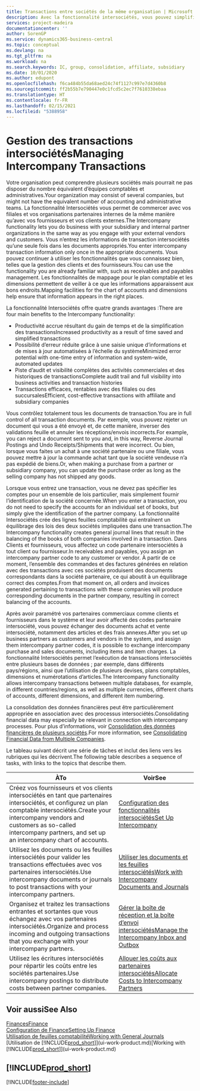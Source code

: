 ```yaml
---
title: Transactions entre sociétés de la même organisation | Microsoft Docs
description: Avec la fonctionnalité intersociétés, vous pouvez simplifier les processus et les transactions entre sociétés appartenant à la même organisation.
services: project-madeira
documentationcenter: ''
author: SorenGP
ms.service: dynamics365-business-central
ms.topic: conceptual
ms.devlang: na
ms.tgt_pltfrm: na
ms.workload: na
ms.search.keywords: IC, group, consolidation, affiliate, subsidiary
ms.date: 10/01/2020
ms.author: edupont
ms.openlocfilehash: f6ca484b55da68aed24c74f1127c997e7d4360b8
ms.sourcegitcommit: ff2b55b7e790447e0c1fcd5c2ec7f7610338ebaa
ms.translationtype: HT
ms.contentlocale: fr-FR
ms.lasthandoff: 02/15/2021
ms.locfileid: "5388958"
---
```

# <a name="managing-intercompany-transactions"></a><span data-ttu-id="9b6e6-103">Gestion des transactions intersociétés</span><span class="sxs-lookup"><span data-stu-id="9b6e6-103">Managing Intercompany Transactions</span></span>
<span data-ttu-id="9b6e6-104">Votre organisation peut comprendre plusieurs sociétés mais pourrait ne pas disposer du nombre équivalent d’équipes comptables et administratives.</span><span class="sxs-lookup"><span data-stu-id="9b6e6-104">Your organization may consist of several companies, but might not have the equivalent number of accounting and administrative teams.</span></span> <span data-ttu-id="9b6e6-105">La fonctionnalité Intersociétés vous permet de commercer avec vos filiales et vos organisations partenaires internes de la même manière qu’avec vos fournisseurs et vos clients externes.</span><span class="sxs-lookup"><span data-stu-id="9b6e6-105">The Intercompany functionality lets you do business with your subsidiary and internal partner organizations in the same way as you engage with your external vendors and customers.</span></span> <span data-ttu-id="9b6e6-106">Vous n’entrez les informations de transaction intersociétés qu’une seule fois dans les documents appropriés.</span><span class="sxs-lookup"><span data-stu-id="9b6e6-106">You enter intercompany transaction information only once in the appropriate documents.</span></span> <span data-ttu-id="9b6e6-107">Vous pouvez continuer à utiliser les fonctionnalités que vous connaissez bien, telles que la gestion des clients et des fournisseurs.</span><span class="sxs-lookup"><span data-stu-id="9b6e6-107">You can use the functionality you are already familiar with, such as receivables and payables management.</span></span> <span data-ttu-id="9b6e6-108">Les fonctionnalités de mappage pour le plan comptable et les dimensions permettent de veiller à ce que les informations apparaissent aux bons endroits.</span><span class="sxs-lookup"><span data-stu-id="9b6e6-108">Mapping facilities for the chart of accounts and dimensions help ensure that information appears in the right places.</span></span>  

<span data-ttu-id="9b6e6-109">La fonctionnalité Intersociétés offre quatre grands avantages :</span><span class="sxs-lookup"><span data-stu-id="9b6e6-109">There are four main benefits to the Intercompany functionality:</span></span>  

- <span data-ttu-id="9b6e6-110">Productivité accrue résultant du gain de temps et de la simplification des transactions</span><span class="sxs-lookup"><span data-stu-id="9b6e6-110">Increased productivity as a result of time saved and simplified transactions</span></span>  
- <span data-ttu-id="9b6e6-111">Possibilité d’erreur réduite grâce à une saisie unique d’informations et de mises à jour automatisées à l’échelle du système</span><span class="sxs-lookup"><span data-stu-id="9b6e6-111">Minimized error potential with one-time entry of information and system-wide, automated updates</span></span>  
- <span data-ttu-id="9b6e6-112">Piste d’audit et visibilité complètes des activités commerciales et des historiques de transactions</span><span class="sxs-lookup"><span data-stu-id="9b6e6-112">Complete audit trail and full visibility into business activities and transaction histories</span></span>  
- <span data-ttu-id="9b6e6-113">Transactions efficaces, rentables avec des filiales ou des succursales</span><span class="sxs-lookup"><span data-stu-id="9b6e6-113">Efficient, cost-effective transactions with affiliate and subsidiary companies</span></span>  

<span data-ttu-id="9b6e6-114">Vous contrôlez totalement tous les documents de transaction.</span><span class="sxs-lookup"><span data-stu-id="9b6e6-114">You are in full control of all transaction documents.</span></span> <span data-ttu-id="9b6e6-115">Par exemple, vous pouvez rejeter un document qui vous a été envoyé et, de cette manière, inverser des validations feuille et annuler les réceptions/envois incorrects.</span><span class="sxs-lookup"><span data-stu-id="9b6e6-115">For example, you can reject a document sent to you and, in this way, Reverse Journal Postings and Undo Receipts/Shipments that were incorrect.</span></span> <span data-ttu-id="9b6e6-116">Ou bien, lorsque vous faites un achat à une société partenaire ou une filiale, vous pouvez mettre à jour la commande achat tant que la société vendeuse n’a pas expédié de biens.</span><span class="sxs-lookup"><span data-stu-id="9b6e6-116">Or, when making a purchase from a partner or subsidiary company, you can update the purchase order as long as the selling company has not shipped any goods.</span></span>  

<span data-ttu-id="9b6e6-117">Lorsque vous entrez une transaction, vous ne devez pas spécifier les comptes pour un ensemble de lois particulier, mais simplement fournir l’identification de la société concernée.</span><span class="sxs-lookup"><span data-stu-id="9b6e6-117">When you enter a transaction, you do not need to specify the accounts for an individual set of books, but simply give the identification of the partner company.</span></span> <span data-ttu-id="9b6e6-118">La fonctionnalité Intersociétés crée des lignes feuilles comptabilité qui entraînent un équilibrage des lois des deux sociétés impliquées dans une transaction.</span><span class="sxs-lookup"><span data-stu-id="9b6e6-118">The Intercompany functionality creates general journal lines that result in the balancing of the books of both companies involved in a transaction.</span></span> <span data-ttu-id="9b6e6-119">Dans Clients et fournisseurs, vous affectez un code partenaire intersociétés à tout client ou fournisseur.</span><span class="sxs-lookup"><span data-stu-id="9b6e6-119">In receivables and payables, you assign an intercompany partner code to any customer or vendor.</span></span> <span data-ttu-id="9b6e6-120">À partir de ce moment, l’ensemble des commandes et des factures générées en relation avec des transactions avec ces sociétés produisent des documents correspondants dans la société partenaire, ce qui aboutit à un équilibrage correct des comptes.</span><span class="sxs-lookup"><span data-stu-id="9b6e6-120">From that moment on, all orders and invoices generated pertaining to transactions with these companies will produce corresponding documents in the partner company, resulting in correct balancing of the accounts.</span></span>  

 <span data-ttu-id="9b6e6-121">Après avoir paramétré vos partenaires commerciaux comme clients et fournisseurs dans le système et leur avoir affecté des codes partenaire intersociété, vous pouvez échanger des documents achat et vente intersociété, notamment des articles et des frais annexes.</span><span class="sxs-lookup"><span data-stu-id="9b6e6-121">After you set up business partners as customers and vendors in the system, and assign them intercompany partner codes, it is possible to exchange intercompany purchase and sales documents, including items and item charges.</span></span> <span data-ttu-id="9b6e6-122">La fonctionnalité Intersociétés permet l’exécution de transactions intersociétés entre plusieurs bases de données ; par exemple, dans différents pays/régions, ainsi que l’utilisation de plusieurs devises, plans comptables, dimensions et numérotations d’articles.</span><span class="sxs-lookup"><span data-stu-id="9b6e6-122">The Intercompany functionality allows intercompany transactions between multiple databases, for example, in different countries/regions, as well as multiple currencies, different charts of accounts, different dimensions, and different item numbering.</span></span>  

<span data-ttu-id="9b6e6-123">La consolidation des données financières peut être particulièrement appropriée en association avec des processus intersociétés.</span><span class="sxs-lookup"><span data-stu-id="9b6e6-123">Consolidating financial data may especially be relevant in connection with intercompany processes.</span></span> <span data-ttu-id="9b6e6-124">Pour plus d’informations, voir [Consolidation des données financières de plusieurs sociétés](finance-consolidated-company-reporting.md).</span><span class="sxs-lookup"><span data-stu-id="9b6e6-124">For more information, see [Consolidating Financial Data from Multiple Companies](finance-consolidated-company-reporting.md).</span></span>

<span data-ttu-id="9b6e6-125">Le tableau suivant décrit une série de tâches et inclut des liens vers les rubriques qui les décrivent.</span><span class="sxs-lookup"><span data-stu-id="9b6e6-125">The following table describes a sequence of tasks, with links to the topics that describe them.</span></span>

|<span data-ttu-id="9b6e6-126">À</span><span class="sxs-lookup"><span data-stu-id="9b6e6-126">To</span></span> |<span data-ttu-id="9b6e6-127">Voir</span><span class="sxs-lookup"><span data-stu-id="9b6e6-127">See</span></span>|
|---|---|
|<span data-ttu-id="9b6e6-128">Créez vos fournisseurs et vos clients intersociétés en tant que partenaires intersociétés, et configurez un plan comptable intersociétés.</span><span class="sxs-lookup"><span data-stu-id="9b6e6-128">Create your intercompany vendors and customers as so-called intercompany partners, and set up an intercompany chart of accounts.</span></span>|[<span data-ttu-id="9b6e6-129">Configuration des fonctionnalités intersociétés</span><span class="sxs-lookup"><span data-stu-id="9b6e6-129">Set Up Intercompany</span></span>](intercompany-how-setup.md)|
|<span data-ttu-id="9b6e6-130">Utilisez les documents ou les feuilles intersociétés pour valider les transactions effectuées avec vos partenaires intersociétés.</span><span class="sxs-lookup"><span data-stu-id="9b6e6-130">Use intercompany documents or journals to post transactions with your intercompany partners.</span></span>|[<span data-ttu-id="9b6e6-131">Utiliser les documents et les feuilles intersociétés</span><span class="sxs-lookup"><span data-stu-id="9b6e6-131">Work with Intercompany Documents and Journals</span></span>](intercompany-how-work-documents-journals.md)|
|<span data-ttu-id="9b6e6-132">Organisez et traitez les transactions entrantes et sortantes que vous échangez avec vos partenaires intersociétés.</span><span class="sxs-lookup"><span data-stu-id="9b6e6-132">Organize and process incoming and outgoing transactions that you exchange with your intercompany partners.</span></span>|[<span data-ttu-id="9b6e6-133">Gérer la boîte de réception et la boîte d’envoi intersociétés</span><span class="sxs-lookup"><span data-stu-id="9b6e6-133">Manage the Intercompany Inbox and Outbox</span></span>](intercompany-how-manage-intercompany-inbox.md)|
|<span data-ttu-id="9b6e6-134">Utilisez les écritures intersociétés pour répartir les coûts entre les sociétés partenaires.</span><span class="sxs-lookup"><span data-stu-id="9b6e6-134">Use intercompany postings to distribute costs between partner companies.</span></span>|[<span data-ttu-id="9b6e6-135">Allouer les coûts aux partenaires intersociétés</span><span class="sxs-lookup"><span data-stu-id="9b6e6-135">Allocate Costs to Intercompany Partners</span></span>](intercompany-allocate-costs.md)|

## <a name="see-also"></a><span data-ttu-id="9b6e6-136">Voir aussi</span><span class="sxs-lookup"><span data-stu-id="9b6e6-136">See Also</span></span>
[<span data-ttu-id="9b6e6-137">Finances</span><span class="sxs-lookup"><span data-stu-id="9b6e6-137">Finance</span></span>](finance.md)  
[<span data-ttu-id="9b6e6-138">Configuration de Finance</span><span class="sxs-lookup"><span data-stu-id="9b6e6-138">Setting Up Finance</span></span>](finance-setup-finance.md)  
[<span data-ttu-id="9b6e6-139">Utilisation de feuilles comptabilité</span><span class="sxs-lookup"><span data-stu-id="9b6e6-139">Working with General Journals</span></span>](ui-work-general-journals.md)  
<span data-ttu-id="9b6e6-140">[Utilisation de [!INCLUDE[prod_short](includes/prod_short.md)]](ui-work-product.md)</span><span class="sxs-lookup"><span data-stu-id="9b6e6-140">[Working with [!INCLUDE[prod_short](includes/prod_short.md)]](ui-work-product.md)</span></span>

## [!INCLUDE[prod_short](includes/free_trial_md.md)]  


[!INCLUDE[footer-include](includes/footer-banner.md)]